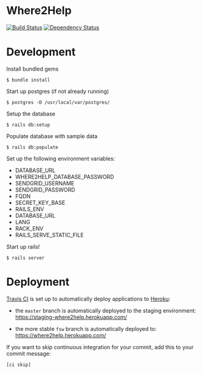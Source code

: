 # Where2Help

[![Build Status](https://travis-ci.org/where2help/where2help.svg?branch=master)](https://travis-ci.org/where2help/where2help)
[![Dependency Status](https://gemnasium.com/badges/github.com/where2help/where2help.svg)](https://gemnasium.com/github.com/where2help/where2help)

# Development

Install bundled gems

    $ bundle install

Start up postgres (if not already running)

    $ postgres -D /usr/local/var/postgres/

Setup the database

    $ rails db:setup

Populate database with sample data

    $ rails db:populate

Set up the following environment variables:

* DATABASE_URL
* WHERE2HELP_DATABASE_PASSWORD
* SENDGRID_USERNAME
* SENDGRID_PASSWORD
* FQDN
* SECRET_KEY_BASE
* RAILS_ENV
* DATABASE_URL          
* LANG                  
* RACK_ENV              
* RAILS_SERVE_STATIC_FILE

Start up rails!

    $ rails server

# Deployment

[Travis CI](https://travis-ci.org/) is set up to automatically deploy applications to [Heroku](https://www.heroku.com):

* the `master` branch is automatically deployed to the staging environment:  
https://staging-where2help.herokuapp.com/

* the more stable `fsw` branch is automatically deployed to:  
https://where2help.herokuapp.com/

If you want to skip continuous integration for your commit, add this to your commit message:

    [ci skip]
